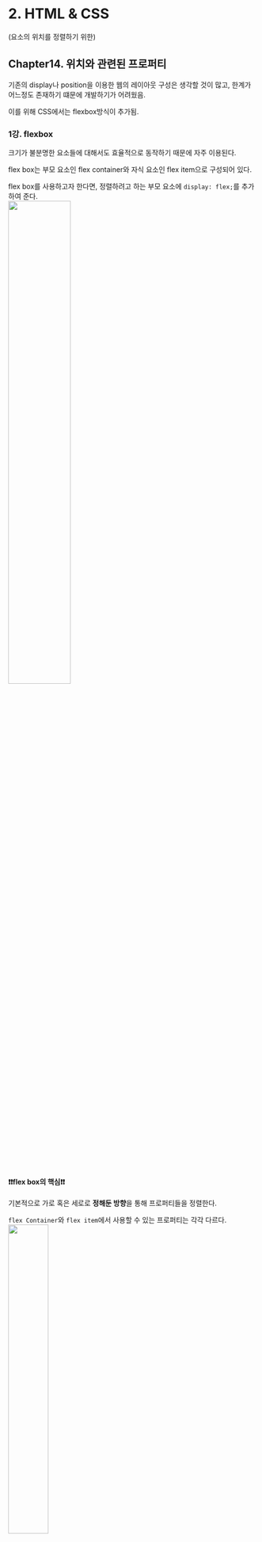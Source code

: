 # 2. HTML & CSS

(요소의 위치를 정렬하기 위한)

## Chapter14. 위치와 관련된 프로퍼티

기존의 display나 position을 이용한 웹의 레이아웃 구성은 생각할 것이 많고, 한계가 어느정도 존재하기 떄문에 개발하기가 어려웠음.

이를 위해 CSS에서는 flexbox방식이 추가됨.

### 1강. flexbox

크기가 불분명한 요소들에 대해서도 효율적으로 동작하기 때문에 자주 이용된다.

flex box는 부모 요소인 flex container와 자식 요소인 flex item으로 구성되어 있다.

flex box를 사용하고자 한다면, 정렬하려고 하는 부모 요소에 `display: flex;`를 추가하여 준다.
<br/>
<img src="images.velog.io/images/nathan29849/post/753c6d0b-5b96-4ed4-bbb2-a68f9118e09d/image.png" width="50%">

#### ❗️❗️flex box의 핵심❗️❗️

기본적으로 가로 혹은 세로로 **정해둔 방향**을 통해 프로퍼티들을 정렬한다.

`flex Container`와 `flex item`에서 사용할 수 있는 프로퍼티는 각각 다르다.
<br/>
<img src="https://images.velog.io/images/nathan29849/post/181ab78e-52f4-4e6a-98a9-14e1bec7ac8b/image.png" width="40%">

##### 부모 요소 (flex Container)

- flex-direction
  - flex container 안의 item들의 기본 방향을 정함.
  - 따로 속성을 정해주지 않으면 기본값인 `row`가 들어감.(왼쪽->오른쪽 으로 정렬)
    - row, row-reverse, column, column-reverse 가 있다.
      <br/>
      <img src="https://images.velog.io/images/nathan29849/post/26d046e6-42e6-4a14-a93e-b934ef1353a2/image.png" width="30%">
- flex-wrap
  - flex 아이템이 flex 컨테이너를 벗어 났을 때 줄을 바꾸는 속성
  - 만약 속성을 주지 않으면 `flex-wrap: norwrap`으로 적용이 된다.
  - `flex-flow: row wrap;`을 통해 `flex-direction`과 `flex-wrap`을 동시에 사용할 수 있다.(순서대로 써주면 됨)
- justify-content
  - flex-direction으로 정해진 방향을 기준으로 하여 **수평**으로 item을 정렬하는 방법을 정함 (flex-diraction과 동일한 방향이라고 생각하면 됨)
    <br/>
    <img src="https://images.velog.io/images/nathan29849/post/c2935b1d-cbff-47c1-99f2-467d24974497/image.png" width="40%">
    <img src="https://images.velog.io/images/nathan29849/post/2a30e602-8f7a-40a6-ac75-25bfd08ecb00/image.png" width="40%">
    <img src="https://images.velog.io/images/nathan29849/post/424cd105-c4f2-4430-b5d7-72d5d4bc9d61/image.png" width="40%">
    - space-around : 아이템을 기준으로 좌우 간격을 동일하게 맞춤
    - space-between : flex의 시작과 끝에 각각 요소를 먼저 배치하고 남은 자리에 일정 간격으로 나머지 요소를 배치한다고 생각하면 됨
- align-items

  - justify-content와는 조금 다름
  - flex-direction으로 정해진 방향을 기준으로 하여 **수직**으로 item을 정렬하는 방법을 정함
    <br/>
    <img src="https://images.velog.io/images/nathan29849/post/48fa31fb-09d0-467a-ab36-cd85e2259f7d/image.png" width="40%">
    <img src="https://images.velog.io/images/nathan29849/post/eb8380e1-e7f7-4b15-a699-642977b3c4b9/image.png" width="40%">
    <img src="https://images.velog.io/images/nathan29849/post/aed7b23f-14c6-468a-a8d6-966363578163/image.png" width="40%">
    <br/>

    - baseline: item의 안에 있는 글꼴을 기준으로 해서 flex item들을 정렬함.

- align-content
  - flex-direction으로 정해진 방향을 기준으로 수직으로 **여러 줄인** item을 정렬하는 방법을 정함.
    <br/>
    <img src="https://images.velog.io/images/nathan29849/post/39fbd59b-b9f2-4973-9cd8-6c5093755abd/image.png" width="40%">
    <img src="https://images.velog.io/images/nathan29849/post/3222922d-6c8a-4c13-8e31-7fe8cf7d9b98/image.png" width="40%">

##### 자식 요소 (flex item)

- flex-grow
  - flex 아이템의 확장과 관련된 속성, 기본 0 (단위 없는 숫자 값을 사용함.)
  - 원래 크기와는 상관없이 flex 컨테이너를 채우기 위해 해당 값을 적용한 flex item이 커지게 됨(상대적인 크기)
    <br/>
    <img src="https://images.velog.io/images/nathan29849/post/c11f169a-dce4-4593-b844-dbc41fc9e427/image.png" width="40%">
    <img src="https://images.velog.io/images/nathan29849/post/e5c1a471-5257-41e7-9aec-431ea37cfc66/image.png" width="40%">
    <br/>
    - 모든 요소들의 너비를 제외하고 남는 여백의 길이를 grow 수치비만큼 등분하여 나눠갖는다.
      ex. flex-container의 너비가 300\*300이고, 60\*60 너비의 요소가 3개 있다고 치자.
      그리고 각 요소들의 flex-grow 값은 1, 2, 0이라면, 80, 160, 60의 가로길이를 갖는 것이 아니라, 300-(60\*3) = 120을 grow 수치비 만큼으로 등분해서 총 60+40, 60+80, 60+0
      즉, 100, 120, 60의 가로길이를 갖게 되는 것이다.
- flex-shrink
  - flex 아이템의 축소와 관련된 속성, 기본 1 (단위 없는 숫자 값을 사용함.)
  - 만약 속성 값이 0일 경우 flex-container의 크기가 flex-item의 크기보다 작아져도, item의 크기가 줄어들지 않고, 원래 크기를 유지한다.
  - 속성 값이 1 이상일 경우에, container 크기가 작아졌을 때 flex item의 크기가 컨테이너에 맞게 줄어든다.
    <br/>
    <img src="https://images.velog.io/images/nathan29849/post/94c89bd5-114e-4a0b-80f8-b444e67170e8/image.png" width="40%">
  - 두 개의 속성이 있을 때도 마찬가지로 비율에 맞춰 줄어듦  
    <br/>
    <img src="https://images.velog.io/images/nathan29849/post/38ba2082-5ae1-4ac2-8137-dcea24e2926f/image.png" width="40%">
    - 모든 요소들의 너비를 제외하고 남는 여백의 길이를 shrink 수치비만큼 등분하여 나눠 빼준다.
      ex. flex-container의 너비가 150\*150이고, 60\*60 너비의 요소가 3개 있다고 치자.
      그럼 30만큼 item의 길이가 더 길다.
      그리고 각 요소들의 flex-shrink 값은 0, 1, 2이라면, 그 남은 30을 1:2의 비율로 나눠서 각각의 요소에서 빼준다.
      즉, 60, 50(=60-10), 40(60-20)의 가로길이를 갖게 되는 것이다.
- flex-basis

  - flex 아이템의 기본 크기를 결정함, 기본값은 auto. (단위를 반드시 써주어야 한다.)
    <br/>
    <img src="https://images.velog.io/images/nathan29849/post/a79955cd-510c-486b-8ed1-ff4ceece2d01/image.png" width="40%">

- flex

  - flex-grow, flex-shrink, flex-basis의 축약형

    - `flex: 1 0 auto;` : flex-grow가 켜진 상태
    - `flex: 0 1 auto;` : flex-shrink가 켜진 상태

    <br/>

    <img src="https://images.velog.io/images/nathan29849/post/984b8cb2-360e-40de-b5bd-f8d8ff303686/image.png" width="40%">
    위와 같이 개발자 도구에서도 확인이 가능하다.

### 2강. flexbox를 활용한 간단한 레이아웃

    <img src="" width="40%">
